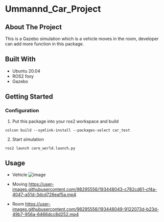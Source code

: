 # Ummannd_Car_Project

## About The Project 
This is a Gazebo simulation which is a vehicle moves in the room, developer can add more function in this package.  

## Built With
* Ubuntu 20.04
* ROS2 foxy
* Gazebo

## Getting Started
### Configuration

1. Put this package into your ros2 workspace and build 
``` shell
colcon build --symlink-install --packages-select car_test
```
2. Start simulation
``` shell
ros2 launch care_world.launch.py
```

## Usage

* Vehicle
![image](https://user-images.githubusercontent.com/98295556/193447710-9597a2ec-7d9e-443b-a3d4-129ad4f0ba4d.png)

* Moving
https://user-images.githubusercontent.com/98295556/193448043-c782cd61-cf4a-4047-a51d-3dcd726eaf5a.mp4

* Room
https://user-images.githubusercontent.com/98295556/193448049-9122073d-b23d-49b7-956a-6466dcc8d252.mp4




